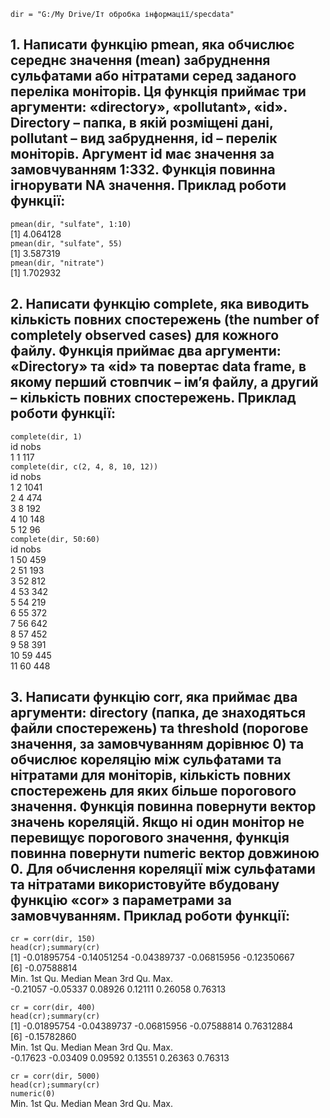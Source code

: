 `dir = "G:/My Drive/Іт обробка інформації/specdata"`  
 
## 1. Написати функцію pmean, яка обчислює середнє значення (mean) забруднення сульфатами або нітратами серед заданого переліка моніторів. Ця функція приймає три аргументи: «directory», «pollutant», «id». Directory – папка, в якій розміщені дані, pollutant – вид забруднення, id – перелік моніторів. Аргумент id має значення за замовчуванням 1:332. Функція повинна ігнорувати NA значення. Приклад роботи функції:
 
`pmean(dir, "sulfate", 1:10)`  
[1] 4.064128  
`pmean(dir, "sulfate", 55)`  
[1] 3.587319  
`pmean(dir, "nitrate")`  
[1] 1.702932  
 
## 2. Написати функцію complete, яка виводить кількість повних спостережень (the number of completely observed cases) для кожного файлу. Функція приймає два аргументи: «Directory» та «id» та повертає data frame, в якому перший стовпчик – ім’я файлу, а другий – кількість повних спостережень. Приклад роботи функції:
 
`complete(dir, 1)`  
  id nobs  
1  1  117  
`complete(dir, c(2, 4, 8, 10, 12))`  
  id nobs  
1  2 1041  
2  4  474  
3  8  192  
4 10  148  
5 12   96  
`complete(dir, 50:60)`   
   id nobs  
1  50  459  
2  51  193  
3  52  812  
4  53  342  
5  54  219  
6  55  372  
7  56  642  
8  57  452  
9  58  391  
10 59  445  
11 60  448  
 
## 3. Написати функцію corr, яка приймає два аргументи: directory (папка, де знаходяться файли спостережень) та threshold (порогове значення, за замовчуванням дорівнює 0) та обчислює кореляцію між сульфатами та нітратами для моніторів, кількість повних спостережень для яких більше порогового значення. Функція повинна повернути вектор значень кореляцій. Якщо ні один монітор не перевищує порогового значення, функція повинна повернути numeric вектор довжиною 0. Для обчислення кореляції між сульфатами та нітратами використовуйте вбудовану функцію «cor» з параметрами за замовчуванням. Приклад роботи функції:
 
`cr = corr(dir, 150)`  
`head(cr);summary(cr)`  
[1] -0.01895754 -0.14051254 -0.04389737 -0.06815956 -0.12350667  
[6] -0.07588814  
    Min.  1st Qu.   Median     Mean  3rd Qu.     Max.  
-0.21057 -0.05337  0.08926  0.12111  0.26058  0.76313   
 
`cr = corr(dir, 400)`  
`head(cr);summary(cr)`  
[1] -0.01895754 -0.04389737 -0.06815956 -0.07588814  0.76312884  
[6] -0.15782860  
    Min.  1st Qu.   Median     Mean  3rd Qu.     Max.   
-0.17623 -0.03409  0.09592  0.13551  0.26363  0.76313   
 
`cr = corr(dir, 5000)`  
`head(cr);summary(cr)`  
`numeric(0)`  
   Min. 1st Qu.  Median    Mean 3rd Qu.    Max.  
